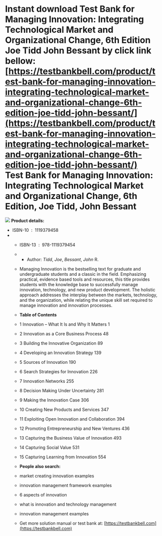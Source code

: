 Instant download **Test Bank for Managing Innovation: Integrating Technological Market and Organizational Change, 6th Edition Joe Tidd John Bessant** by click link bellow:  
[https://testbankbell.com/product/test-bank-for-managing-innovation-integrating-technological-market-and-organizational-change-6th-edition-joe-tidd-john-bessant/](https://testbankbell.com/product/test-bank-for-managing-innovation-integrating-technological-market-and-organizational-change-6th-edition-joe-tidd-john-bessant/)  
**Test Bank for Managing Innovation: Integrating Technological Market and Organizational Change, 6th Edition, Joe Tidd, John Bessant**
======================================================================================================================================


![](https://testbankbell.com/wp-content/uploads/2023/05/9781119379416_TestBank.jpg)
**Product details:**
* ISBN-10 ‏ : ‎ 1119379458
* * ISBN-13 ‏ : ‎ 978-1119379454
  * * Author: *Tidd*, *Joe*, *Bessant*, *John* R.
   
  * Managing Innovation is the bestselling text for graduate and undergraduate students and a classic in the field. Emphasizing practical, evidence based tools and resources, this title provides students with the knowledge base to successfully manage innovation, technology, and new product development. The holistic approach addresses the interplay between the markets, technology, and the organization, while relating the unique skill set required to manage innovation and innovation processes.
  * **Table of Contents**
 
  * 1 Innovation – What It Is and Why It Matters 1
  * 2 Innovation as a Core Business Process 48
  * 3 Building the Innovative Organization 89
  * 4 Developing an Innovation Strategy 139
  * 5 Sources of Innovation 190
  * 6 Search Strategies for Innovation 226
  * 7 Innovation Networks 255
  * 8 Decision Making Under Uncertainty 281
  * 9 Making the Innovation Case 306
  * 10 Creating New Products and Services 347
  * 11 Exploiting Open Innovation and Collaboration 394
  * 12 Promoting Entrepreneurship and New Ventures 436
  * 13 Capturing the Business Value of Innovation 493
  * 14 Capturing Social Value 531
  * 15 Capturing Learning from Innovation 554
 
  * **People also search:**
  * market creating innovation examples
  * innovation management framework examples
  * 6 aspects of innovation
  * what is innovation and technology management
  * innovation management examples
  *  Get more solution manual or test bank at: [https://testbankbell.com](https://testbankbell.com)
